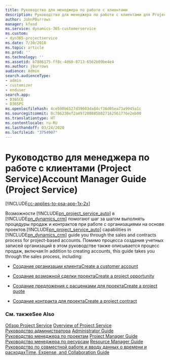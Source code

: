 ```yaml
---
title: Руководство для менеджера по работе с клиентами
description: Руководство для менеджера по работе с клиентами для Project Service, которое помогает шаг за шагом выполнять процедуры продаж и контрактов при работе с организациями на основе проектов
author: JohnPBurrows
manager: kfend
ms.service: dynamics-365-customerservice
ms.custom:
- dyn365-projectservice
ms.date: 7/30/2018
ms.topic: article
ms.prod: ''
ms.technology: ''
ms.assetid: b7886175-ff8c-4d60-8713-6562b09be4e4
ms.author: jburrows
audience: Admin
search.audienceType:
- admin
- customizer
- enduser
search.app:
- D365CE
- D365PS
ms.openlocfilehash: 4ce590b6527d39603da84cf36d05ea73a9945a1c
ms.sourcegitcommit: 8c786230ef2a497280885b827162561776e2eb00
ms.translationtype: HT
ms.contentlocale: ru-RU
ms.lasthandoff: 03/24/2020
ms.locfileid: "3754907"
---
```

# <a name="account-manager-guide-project-service"></a><span data-ttu-id="60992-103">Руководство для менеджера по работе с клиентами (Project Service)</span><span class="sxs-lookup"><span data-stu-id="60992-103">Account Manager Guide (Project Service)</span></span>

[!INCLUDE[cc-applies-to-psa-app-1x-2x](../includes/cc-applies-to-psa-app-1x-2x.md)]

<span data-ttu-id="60992-104">Возможности [!INCLUDE[pn_project_service_auto](../includes/pn-project-service-auto.md)] в [!INCLUDE[pn_dynamics_crm](../includes/pn-dynamics-crm.md)] помогают шаг за шагом выполнять процедуры продаж и контрактов при работе с организациями на основе проектов.</span><span class="sxs-lookup"><span data-stu-id="60992-104">[!INCLUDE[pn_project_service_auto](../includes/pn-project-service-auto.md)] capabilities in [!INCLUDE[pn_dynamics_crm](../includes/pn-dynamics-crm.md)] guide you through the sales and contracts process for project-based accounts.</span></span> <span data-ttu-id="60992-105">Помимо процесса создания учетных записей организаций в этом руководстве также описывается процесс продаж, включая:</span><span class="sxs-lookup"><span data-stu-id="60992-105">In addition to creating accounts, this guide takes you through the sales process, including:</span></span>  
  
-   [<span data-ttu-id="60992-106">Создание организации клиента</span><span class="sxs-lookup"><span data-stu-id="60992-106">Create a customer account</span></span>](../project-service/create-customer-account.md)  
  
-   [<span data-ttu-id="60992-107">Создание возможной сделки проекта</span><span class="sxs-lookup"><span data-stu-id="60992-107">Create a project opportunity</span></span>](../project-service/create-project-opportunity.md)  
  
-   [<span data-ttu-id="60992-108">Создание предложения с расценками для проекта</span><span class="sxs-lookup"><span data-stu-id="60992-108">Create a project quote</span></span>](../project-service/create-project-quote.md)  
  
-   [<span data-ttu-id="60992-109">Создание контракта для проекта</span><span class="sxs-lookup"><span data-stu-id="60992-109">Create a project contract</span></span>](../project-service/create-project-contract.md)  
  
  
### <a name="see-also"></a><span data-ttu-id="60992-110">См. также</span><span class="sxs-lookup"><span data-stu-id="60992-110">See Also</span></span>  
 <span data-ttu-id="60992-111">[Обзор Project Service](../project-service/overview.md) </span><span class="sxs-lookup"><span data-stu-id="60992-111">[Overview of Project Service](../project-service/overview.md) </span></span>  
 <span data-ttu-id="60992-112">[Руководство администратора](../project-service/admin-guide.md) </span><span class="sxs-lookup"><span data-stu-id="60992-112">[Administrator Guide](../project-service/admin-guide.md) </span></span>  
 <span data-ttu-id="60992-113">[Руководство менеджера по проектам](../project-service/project-manager-guide.md) </span><span class="sxs-lookup"><span data-stu-id="60992-113">[Project Manager Guide](../project-service/project-manager-guide.md) </span></span>  
 <span data-ttu-id="60992-114">[Руководство менеджера по ресурсам](../project-service/resource-manager-guide.md) </span><span class="sxs-lookup"><span data-stu-id="60992-114">[Resource Manager Guide](../project-service/resource-manager-guide.md) </span></span>  
 [<span data-ttu-id="60992-115">Руководство по совместной работе и вводу данных о времени и расходах</span><span class="sxs-lookup"><span data-stu-id="60992-115">Time, Expense, and Collaboration Guide</span></span>](../project-service/time-expense-collaboration-guide.md)
